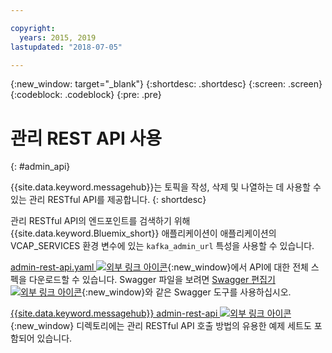 ```yaml
---

copyright:
  years: 2015, 2019
lastupdated: "2018-07-05"

---
```


{:new_window: target="_blank"}
{:shortdesc: .shortdesc}
{:screen: .screen}
{:codeblock: .codeblock}
{:pre: .pre}

# 관리 REST API 사용
{: #admin_api}

{{site.data.keyword.messagehub}}는 토픽을 작성, 삭제 및 나열하는 데 사용할 수 있는 관리 RESTful API를 제공합니다.
{: shortdesc}

관리 RESTful API의 엔드포인트를 검색하기 위해 {{site.data.keyword.Bluemix_short}} 애플리케이션이 애플리케이션의 VCAP_SERVICES 환경 변수에 있는 `kafka_admin_url` 특성을 사용할 수 있습니다.

[admin-rest-api.yaml ![외부 링크 아이콘](../../icons/launch-glyph.svg "외부 링크 아이콘")](https://github.com/ibm-messaging/event-streams-docs/blob/master/admin-rest-api/admin-rest-api.yaml){:new_window}에서 API에 대한 전체 스펙을 다운로드할 수 있습니다.
Swagger 파일을 보려면 [Swagger 편집기 ![외부 링크 아이콘](../../icons/launch-glyph.svg "외부 링크 아이콘")](http://editor.swagger.io/#/){:new_window}와 같은 Swagger 도구를 사용하십시오.

[{{site.data.keyword.messagehub}} admin-rest-api ![외부 링크 아이콘](../../icons/launch-glyph.svg "외부 링크 아이콘")](https://github.com/ibm-messaging/event-streams-docs/tree/master/admin-rest-api){:new_window} 디렉토리에는 관리 RESTful API 호출 방법의 유용한 예제 세트도 포함되어 있습니다.


